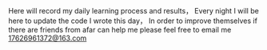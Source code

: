 Here will record my daily learning process and results，
Every night I will be here to update the code I wrote this day，
In order to improve themselves if there are friends from afar can help me please feel free to email me 17626961372@163.com
